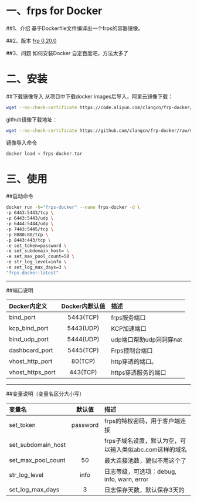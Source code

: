 # 一、frps for Docker
##1、介绍
基于Dockerfile文件编译出一个frps的容器镜像。

##2、版本
[frp 0.20.0](https://github.com/fatedier/frp/releases/latest)

##3、问题
如何安装Docker
自定百度吧，方法太多了

# 二、安装
##下载镜像导入
从项目中下载docker images后导入，阿里云镜像下载：
```bash
wget --no-check-certificate https://code.aliyun.com/clangcn/frp-docker/raw/master/frps-docker/frps-docker.tar
```

github镜像下载地址：
```bash
wget --no-check-certificate https://github.com/clangcn/frp-docker/raw/master/frps-docker/frps-docker.tar
```

镜像导入命令
```bash
docker load < frps-docker.tar
```

# 三、使用
##启动命令
```bash
docker run -h="frps-docker" --name frps-docker -d \
-p 6443:5443/tcp \
-p 6443:5443/udp \
-p 6444:5444/udp \
-p 7443:5445/tcp \
-p 8080:80/tcp \
-p 8443:443/tcp \
-e set_token=password \
-e set_subdomain_host= \
-e set_max_pool_count=50 \
-e str_log_level=info \
-e set_log_max_days=3 \
"frps-docker:latest"
```
---
##端口说明

| Docker内定义 | Docker内默认值  | 描述 |
| :------------------- |:-----------:| :------------------------------------- |
| bind_port        | 5443(TCP)        | frps服务端口                           |
| kcp_bind_port    | 5443(UDP)        | KCP加速端口                            |
| bind_udp_port    | 5444(UDP)        | udp端口帮助udp洞洞穿nat                 |
| dashboard_port   | 5445(TCP)        | Frps控制台端口                         |
| vhost_http_port  | 80(TCP)          | http穿透的端口。                        |
| vhost_https_port | 443(TCP)         | https穿透服务的端口                     |

---
##变量说明（变量名区分大小写）

| 变量名 | 默认值  | 描述 |
| :------------------- |:-----------:| :------------------------------------------------ |
| set_token            | password    | frps的特权密码，用于客户端连接                         |
| set_subdomain_host   |             | frps子域名设置，默认为空，可以输入类似abc.com这样的域名   |
| set_max_pool_count   | 50          | 最大连接池数，貌似不用这个了                           |
| str_log_level        | info        | 日志等级，可选项：debug, info, warn, error           |
| set_log_max_days     | 3           | 日志保存天数，默认保存3天的                            |

